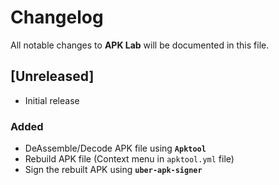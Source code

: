 # Changelog

All notable changes to **APK Lab** will be documented in this file.

## [Unreleased]

- Initial release

### Added

- DeAssemble/Decode APK file using **`Apktool`**
- Rebuild APK file (Context menu in `apktool.yml` file)
- Sign the rebuilt APK using **`uber-apk-signer`**

